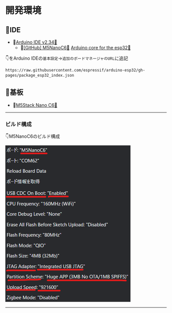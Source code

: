 # 開発環境

## 📍IDE

- 📍[Arduino IDE v2.34🔗](https://github.com/arduino/arduino-ide/releases/tag/2.3.4)
  - 📍[[GitHub] M5NanoC6🔗](https://github.com/m5stack/M5NanoC6)
[Arduino core for the esp32🔗](https://github.com/espressif/arduino-esp32)

👇をArduino IDEの`基本設定`->`追加のボードマネージャのURL`に追記

```shell
https://raw.githubusercontent.com/espressif/arduino-esp32/gh-pages/package_esp32_index.json
```

## 📍基板

- 📍[M5Stack Nano C6🔗](https://docs.m5stack.com/ja/core/M5NanoC6)

****

### ビルド構成

👇M5NanoC6のビルド構成

![M5NanoC6のビルド構成](/doc/m5nanoc6_build_info.png)

****